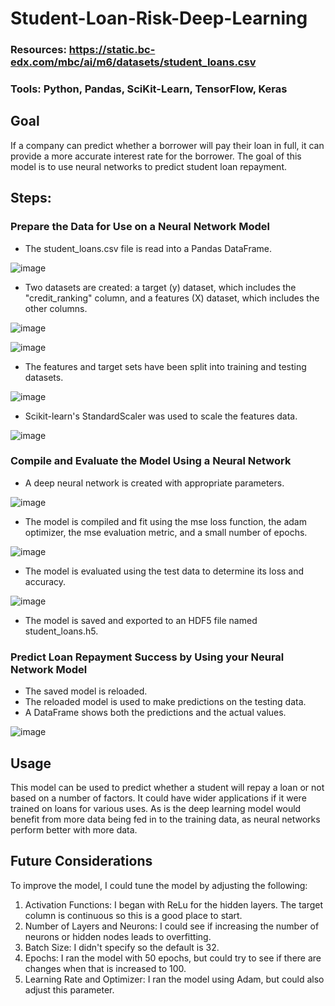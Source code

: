 # Student-Loan-Risk-Deep-Learning

### Resources: https://static.bc-edx.com/mbc/ai/m6/datasets/student_loans.csv
### Tools: Python, Pandas, SciKit-Learn, TensorFlow, Keras

## Goal
If a company can predict whether a borrower will pay their loan in full, it can provide a more accurate interest rate for the borrower. The goal of this model is to use neural networks to predict student loan repayment. 

## Steps:
### Prepare the Data for Use on a Neural Network Model
* The student_loans.csv file is read into a Pandas DataFrame.

![image](https://github.com/emaynard10/Student-Loan-Risk-Deep-Learning/assets/99676466/ab03f9ef-0075-417e-82db-db2b3a1aed28)

* Two datasets are created: a target (y) dataset, which includes the "credit_ranking" column, and a features (X) dataset, which includes the other columns.

![image](https://github.com/emaynard10/Student-Loan-Risk-Deep-Learning/assets/99676466/d31a5c47-7f84-43bd-aed4-bc50ea483528)

![image](https://github.com/emaynard10/Student-Loan-Risk-Deep-Learning/assets/99676466/849862ef-555f-4f9a-b133-2c07d26aa324)


* The features and target sets have been split into training and testing datasets.

![image](https://github.com/emaynard10/Student-Loan-Risk-Deep-Learning/assets/99676466/fa1d5d0b-02ed-4e64-a128-f71ca122946a)

* Scikit-learn's StandardScaler was used to scale the features data.

![image](https://github.com/emaynard10/Student-Loan-Risk-Deep-Learning/assets/99676466/1b7575df-ba81-4176-a9e8-3df009ed635d)

### Compile and Evaluate the Model Using a Neural Network 
* A deep neural network is created with appropriate parameters.

![image](https://github.com/emaynard10/Student-Loan-Risk-Deep-Learning/assets/99676466/9c4f3700-3c17-4fe4-834f-57a29764723f)

* The model is compiled and fit using the mse loss function, the adam optimizer, the mse evaluation metric, and a small number of epochs.

![image](https://github.com/emaynard10/Student-Loan-Risk-Deep-Learning/assets/99676466/ca120005-b40d-4989-b290-ac0aab8e9d91)

* The model is evaluated using the test data to determine its loss and accuracy.

![image](https://github.com/emaynard10/Student-Loan-Risk-Deep-Learning/assets/99676466/fbb2b4c9-5dc4-444d-a9cc-e53b7a9319e0)

* The model is saved and exported to an HDF5 file named student_loans.h5. 

### Predict Loan Repayment Success by Using your Neural Network Model
* The saved model is reloaded.
* The reloaded model is used to make predictions on the testing data.
* A DataFrame shows both the predictions and the actual values.

![image](https://github.com/emaynard10/Student-Loan-Risk-Deep-Learning/assets/99676466/a4b56bac-8786-4c58-8f8a-b1e9217a8b01)


## Usage
This model can be used to predict whether a student will repay a loan or not based on a number of factors. It could have wider applications if it were trained on loans for various uses. As is the deep learning model would benefit from more data being fed in to the training data, as neural networks perform better with more data. 

## Future Considerations
To improve the model, I could tune the model by adjusting the following: 
1. Activation Functions: I began with ReLu for the hidden layers. The target column is continuous so this is a good place to start. 
2. Number of Layers and Neurons: I could see if increasing the number of neurons or hidden nodes leads to overfitting.
3. Batch Size: I didn't specify so the default is 32.
4. Epochs: I ran the model with 50 epochs, but could try to see if there are changes when that is increased to 100.
5. Learning Rate and Optimizer: I ran the model using Adam, but could also adjust this parameter.


